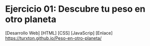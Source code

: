 # Ejercicio 01: Descubre tu peso en otro planeta
 [Desarrollo Web] [HTML] [CSS] [JavaScrip]
 [Enlace] https://turxton.github.io/Peso-en-otro-planeta/